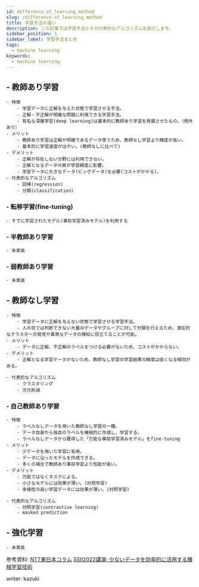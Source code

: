 ```yaml
---
id: difference_of_learning_method
slug: /difference_of_learning_method
title: 学習手法の違い
description: この記事では学習手法とその代表的なアルゴリズムを紹介します。
sidebar_position: 1
sidebar_label: 学習手法まとめ
tags:
  - machine learning
keywords:
  - machine learning
---
```


## - 教師あり学習
    - 特徴
        - 学習データに正解を与えた状態で学習させる手法。
        - 正解・不正解が明確な問題に利用できる学習手法。
        - 有名な深層学習(deep learning)は基本的に教師あり学習を発展させたもの。（例外あり）
    - メリット
        - 教師あり学習は正解が明確であるデータ使うため、教師なし学習より精度が高い。
        - 基本的に学習速度がはやい。(教師なしに比べて)
    - デメリット
        - 正解が存在しない分野には利用できない。
        - 正解となるデータの質が学習精度に影響。
        - 学習データに大きなデータ(ビッグデータ)を必要(コストがかかる)。
    - 代表的なアルゴリズム
        - 回帰(regression)
        - 分類(classification)
### - 転移学習(fine-tuning)
    - すでに学習されたモデル(事前学習済みモデル)を利用する
### - 半教師あり学習
    - 未実装
### - 弱教師あり学習
    - 未実装

## - 教師なし学習
    - 特徴
        - 学習データに正解を与えない状態で学習させる学習手法。
        - 人の目では判断できない大量のデータやグループに対して分類を行えるため、潜在的なクラスターの発見や異常なデータの検知に役立てることが可能。
    - メリット
        - データに正解、不正解のラベルをつける必要がないため、コストがかからない。
    - デメリット
        - 正解となる学習データがないため、教師なし学習の学習結果の精度は低くなる傾向がある。

    - 代表的なアルゴリズム
        - クラスタリング
        - 次元削減 

### - 自己教師あり学習
    - 特徴
        - ラベルなしデータを用いた教師なし学習の一種。
        - データ自身から独自のラベルを機械的に作成し、学習する。
        - ラベルなしデータから獲得した「万能な事前学習済みモデル」をfine-tuning
    - メリット
        - 少データを用いた学習に有用。
        - データに沿ったモデルを作成できる。
        - 多くの場合で教師あり事前学習より性能が高い。
    - デメリット
        - 万能ではなくタスクによる。
        - 小さなモデルには効果が薄い。(対照学習)
        - 多様性の高い学習データには効果が薄い。(対照学習)
    
    - 代表的なアルゴリズム
        - 対照学習(contrastive learning)
        - masked prediction
## - 強化学習
    - 未実装


参考資料: [NTT東日本コラム](https://business.ntt-east.co.jp/content/cloudsolution/column.html)
          [SSII2022講演: 少ないデータを効率的に活用する機械学習技術](https://www.youtube.com/watch?v=xABTR-D8Vf8&t=1s)


writer: kazuki
